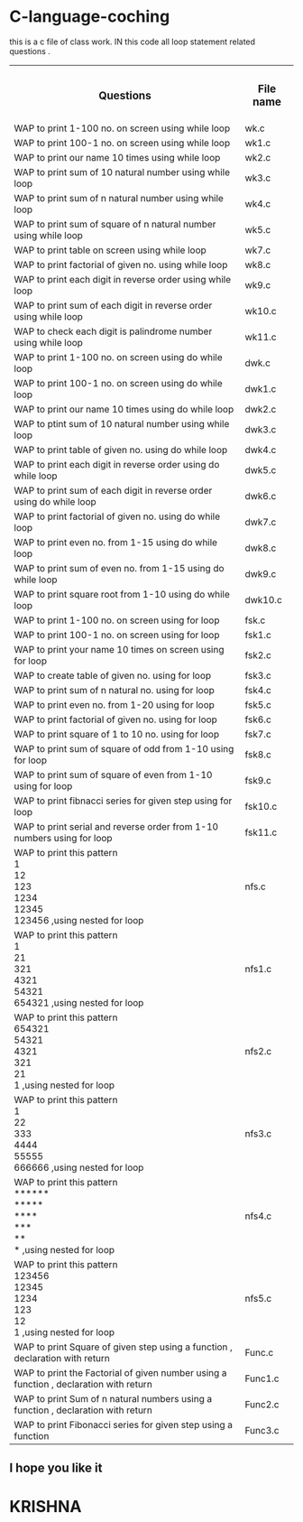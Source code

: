  # C-language-coching
<p>this is a c file of class work.
IN this code all loop statement related questions .
            
<table>
    <tr>
        <th><h3>Questions</h3></th>
        <th><h3>File name </h3></th>
    </tr>
    <tr>
        <td>WAP to print 1-100 no. on screen using while loop </td>
        <td>wk.c</td> 
    </tr>
    <tr>
        <td>WAP to print 100-1 no. on screen using while loop </td>
        <td>wk1.c</td> 
    </tr>
    <tr>
        <td>WAP to print our name 10 times using while loop </td>
        <td>wk2.c</td> 
    </tr>
    <tr>
        <td>WAP to print sum of 10 natural number using while loop </td>
        <td>wk3.c</td> 
    </tr>
    <tr>
        <td>WAP to print sum of n natural number using while loop </td>
        <td>wk4.c</td> 
    </tr>
    <tr>
        <td>WAP to print sum of square of n natural number using while loop </td>
        <td>wk5.c</td> 
    </tr>
    <tr>
        <td>WAP to print table on screen using while loop </td>
        <td>wk7.c</td> 
    </tr>
    <tr>
        <td>WAP to print factorial of given no. using while loop  </td>
        <td>wk8.c</td> 
    </tr>
    <tr>
        <td>WAP to print each digit in reverse order using while loop </td>
        <td>wk9.c</td> 
    </tr>
    <tr>
        <td>WAP to print sum of each digit in reverse order using while loop </td>
        <td>wk10.c</td> 
    </tr>
    <tr>
        <td>WAP to check  each digit is  palindrome number using while loop </td>
        <td>wk11.c</td>
    </tr> 
    <tr>
        <td>WAP to print 1-100 no. on screen using do while loop </td>
        <td>dwk.c</td>
    </tr> 
    <tr>
        <td>WAP to print 100-1 no. on screen using do while loop </td>
        <td>dwk1.c</td>
    </tr> 
    <tr>
        <td>WAP to print our name 10 times using do while loop </td>
        <td>dwk2.c</td>
    </tr> 
    <tr>
        <td>WAP to ptint sum of 10 natural number using while loop </td>
        <td>dwk3.c</td>
    </tr> 
    <tr>
        <td>WAP to print table of given no. using do while loop </td>
        <td>dwk4.c</td>
    </tr> 
    <tr>
        <td>WAP to print each digit in reverse order using do while loop </td>
        <td>dwk5.c</td>
    </tr> 
    <tr>
        <td>WAP to print sum of each digit in reverse order using do while loop </td>
        <td>dwk6.c</td>
    </tr> 
    <tr>
        <td>WAP to print factorial of given no. using do while loop </td>
        <td>dwk7.c</td>
    </tr> 
    <tr>
        <td>WAP to print even no. from 1-15 using do while loop </td>
        <td>dwk8.c</td>
    </tr> 
    <tr>
        <td>WAP to print sum of even no. from 1-15 using do while loop </td>
        <td>dwk9.c</td>
    </tr> 
    <tr>
        <td>WAP to print square root from 1-10 using do while loop </td>
        <td>dwk10.c</td>
    </tr> 
    <tr>
        <td>WAP to print 1-100 no. on screen using for loop </td>
        <td>fsk.c</td>
    </tr>
    <tr>
        <td>WAP to print 100-1 no. on screen using for loop </td>
        <td>fsk1.c</td>
    </tr>
    <tr>
        <td>WAP to print your name 10 times on screen using for loop </td>
        <td>fsk2.c</td>
    </tr>
    <tr>
        <td>WAP to create table of given no. using for loop </td>
        <td>fsk3.c</td>
    </tr>
    <tr>
        <td>WAP to print sum of n natural no. using for loop </td>
        <td>fsk4.c</td>
    </tr>
    <tr>
        <td>WAP to print even no. from 1-20 using for loop </td>
        <td>fsk5.c</td>
    </tr>
    <tr>
        <td>WAP to print factorial of given no. using for loop </td>
        <td>fsk6.c</td>
    </tr>
    <tr>
        <td>WAP to print square of 1 to 10 no. using for loop </td>
        <td>fsk7.c</td>
    </tr>
    <tr>
        <td>WAP to print sum of square of odd from 1-10 using for loop </td>
        <td>fsk8.c</td>
    </tr>
    <tr>
        <td>WAP to print sum of square of even from 1-10 using for loop </td>
        <td>fsk9.c</td>
    </tr>
    <tr>
        <td>WAP to print fibnacci series for given step using for loop </td>
        <td>fsk10.c</td>
    </tr>
    <tr>
        <td>WAP to print serial and reverse order from 1-10 numbers using for loop </td>
        <td>fsk11.c</td>
    </tr>
    <tr>
        <td>WAP to print this pattern
            <br>                      1
            <br>                      12
            <br>                      123
                <br>                  1234
                    <br>              12345
                        <br>          123456
        ,using nested for loop </td>
        <td>nfs.c</td>
    </tr>
    <tr>
        <td>WAP to print this pattern
            <br>                      1
            <br>                      21
            <br>                      321
                <br>                  4321
                    <br>              54321
                        <br>          654321
        ,using nested for loop </td>
        <td>nfs1.c</td>
    </tr>
    <tr>
        <td>WAP to print this pattern
            <br>                      654321
            <br>                      54321
            <br>                      4321
                <br>                  321
                    <br>              21
                        <br>          1
        ,using nested for loop </td>
        <td>nfs2.c</td>
    </tr>
     <tr>
        <td>WAP to print this pattern
            <br>                      1
            <br>                      22
            <br>                      333
                <br>                  4444
                    <br>              55555
                        <br>          666666
        ,using nested for loop </td>
        <td>nfs3.c</td>
    </tr>
     <tr>
        <td>WAP to print this pattern
            <br>                      ******
            <br>                      *****
            <br>                      ****
                <br>                  ***
                    <br>              **
                        <br>          *
        ,using nested for loop </td>
        <td>nfs4.c</td>
    </tr>
     <tr>
        <td>WAP to print this pattern
            <br>                      123456
            <br>                      12345
            <br>                      1234
                <br>                  123
                    <br>              12
                        <br>          1
        ,using nested for loop </td>
        <td>nfs5.c</td>
    </tr>
      <tr>
        <td>WAP to print Square of given step using a function , declaration with return </td>
        <td>Func.c</td>
    </tr>
      <tr>
        <td>WAP to print the Factorial of given number using a function , declaration with return </td>
        <td>Func1.c</td>
    </tr>
    <tr>
        <td>WAP to print Sum of n natural numbers using a function , declaration with return </td>
        <td>Func2.c</td>
    </tr>
    <tr>
        <td>WAP to print Fibonacci series for given step using a function  </td>
        <td>Func3.c</td>
    </tr>
</table>
<h2>I hope you like it</h2>     
<h1>KRISHNA</h1>
